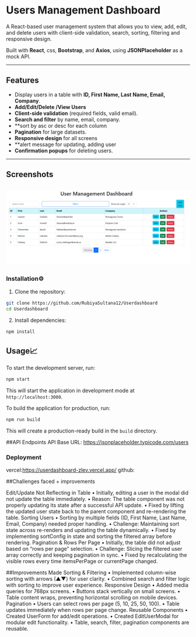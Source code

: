# Users Management Dashboard 

A React-based user management system that allows you to view, add, edit, and delete users with client-side validation, search, sorting, filtering and responsive design.  

Built with **React**, css, **Bootstrap**, and **Axios**, using **JSONPlaceholder** as a mock API.

---

## Features

- Display users in a table with **ID, First Name, Last Name, Email, Company**.  
- **Add/Edit/Delete /View Users** 
- **Client-side validation** (required fields, valid email).  
- **Search and filter** by name, email, company.
- **sort by asc or desc for each column  
- **Pagination** for large datasets.  
- **Responsive design** for all screens   
- **alert message for updating, adding user   
- **Confirmation popups** for deleting users.  

---
## Screenshots

![Dashboard](screenshot.png)
---
### Installation⚙️

1. Clone the repository:

```bash
git clone https://github.com/RubiyaSultana12/Userdashboard
cd Userdashboard
```

2. Install dependencies:

```bash
npm install
```

## Usage📈

To start the development server, run:

```bash
npm start
```

This will start the application in development mode at `http://localhost:3000`.

To build the application for production, run:

```bash
npm run build
```
This will create a production-ready build in the `build` directory.

##API Endpoints
API Base URL: https://jsonplaceholder.typicode.com/users

### Deployment
 vercel:https://userdashboard-zlev.vercel.app/
 github:

##Challenges faced + improvements

Edit/Update Not Reflecting in Table
•	Initially, editing a user in the modal did not update the table immediately.
•	Reason: The table component was not properly updating its state after a successful API update.
•	Fixed by lifting the updated user state back to the parent component and re-rendering the table.
Sorting Users
•	Sorting by multiple fields (ID, First Name, Last Name, Email, Company) needed proper handling.
•	Challenge: Maintaining sort state across re-renders and updating the table dynamically.
•	Fixed by implementing sortConfig in state and sorting the filtered array before rendering.
Pagination & Rows Per Page
•	Initially, the table did not adjust based on “rows per page” selection.
•	Challenge: Slicing the filtered user array correctly and keeping pagination in sync.
•	Fixed by recalculating the visible rows every time itemsPerPage or currentPage changed.

##Improvements Made
Sorting & Filtering
•	Implemented column-wise sorting with arrows (▲▼) for user clarity.
•	Combined search and filter logic with sorting to improve user experience.
Responsive Design
•	Added media queries for 768px screens.
•	Buttons stack vertically on small screens.
•	Table content wraps, preventing horizontal scrolling on mobile devices.
Pagination
•	Users can select rows per page (5, 10, 25, 50, 100).
•	Table updates immediately when rows per page change.
Reusable Components
•	Created UserForm for add/edit operations.
•	Created EditUserModal for modular edit functionality.
•	Table, search, filter, pagination components are reusable.

